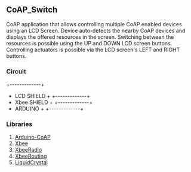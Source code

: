  
## CoAP_Switch

CoAP application that allows controlling multiple CoAP enabled devices using an LCD Screen.
Device auto-detects the nearby CoAP devices and displays the offered resources in the screen.
Switching between the resources is possible using the UP and DOWN LCD screen buttons. 
Controlling actuators is possible via the LCD screen's LEFT and RIGHT buttons.


### Circuit

+-------------+
+ LCD  SHIELD +
+-------------+
+ Xbee SHIELD +
+-------------+
+   ARDUINO   +
+-------------+


### Libraries
1. [Arduino-CoAP](https://github.com/dgiannakop/Arduino-CoAP)
1. [Xbee]()
1. [XbeeRadio]()
1. [XbeeRouting]()
1. [LiquidCrystal]()
